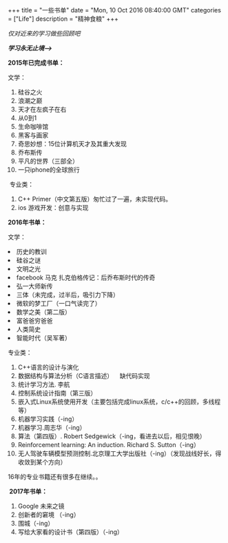 +++ 
title = "一些书单" 
date = "Mon, 10 Oct 2016 08:40:00 GMT" 
categories = ["Life"] 
description = "精神食粮" 
+++ 

*仅对近来的学习做些回顾吧*
<p><strong><em>学习永无止境--&gt;</em></strong></p>

<p><strong>2015年已完成书单：</strong></p>
<p>文学：</p>
<ol>
<li>硅谷之火</li>
<li>浪潮之巅</li>
<li>天才在左疯子在右</li>
<li>从0到1</li>
<li>生命咖啡馆</li>
<li>黑客与画家</li>
<li>奇思妙想：15位计算机天才及其重大发现</li>
<li>乔布斯传</li>
<li>平凡的世界（三部全）</li>
<li>一只iphone的全球旅行</li>
</ol>
<p>&nbsp;专业类：</p>
<ol>
<li>C++ Primer（中文第五版）匆忙过了一遍，未实现代码。</li>
<li>ios 游戏开发：创意与实现</li>
</ol>


<p><strong>2016年书单：</strong></p>
<p>文学：</p>
<li>历史的教训</li>
<li>硅谷之谜</li>
<li>文明之光</li>
<li>facebook 马克 扎克伯格传记：后乔布斯时代的传奇</li>
<li>弘一大师新传</li>
<li>三体（未完成，过半后，吸引力下降）</li>
<li>微软的梦工厂（一口气读完了）</li>
<li>数学之美（第二版）</li>
<li>富爸爸穷爸爸</li>
<li>人类简史</li>
<li>智能时代（吴军著）</li>
</ol>

<p>专业类：</p>
<ol>
<li>C++语言的设计与演化</li>
<li>数据结构与算法分析（C语言描述） &nbsp; &nbsp;缺代码实现</li>
<li>统计学习方法. 李航</li>
<li>控制系统设计指南（第三版）</li>
<li>嵌入式Linux系统使用开发（主要包括完成linux系统，c/c++的回顾，多线程等）</li>
<li>机器学习实践（-ing）</li>
<li>机器学习.周志华（-ing）</li>
<li>算法（第四版）. Robert Sedgewick（-ing，看进去以后，相见恨晚）</li>
<li>Reinforcement learning: An&nbsp;induction.&nbsp;Richard S. Sutton（-ing）</li>
<li>无人驾驶车辆模型预测控制.北京理工大学出版社（-ing）（发现战线好长，得收敛到某个方向）</li>
</ol>
<p>16年的专业书籍还有很多在继续。。</p>

<p><strong>&nbsp;2017年书单：</strong></p>
<ol>
<li>Google 未来之镜</li>
<li>创新者的窘境 （-ing）</li>
<li>围城（-ing）</li>
<li>写给大家看的设计书（第四版）（-ing）</li>
</ol>




